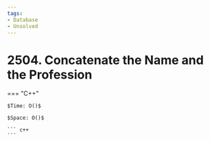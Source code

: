 ```yaml
---
tags:
- Database
- Unsolved
---
```



# 2504. Concatenate the Name and the Profession

=== "C++"

    $Time: O()$

    $Space: O()$

    ``` c++
    ```